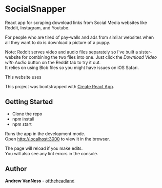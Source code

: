 # SocialSnapper

React app for scraping download links from Social Media websites like Reddit, Instagram, and Youtube. 

For people who are tired of pay-walls and ads from similar websites when all they want to do is download a picture of a puppy.

Note: Reddit serves video and audio files separately so I've built a sister-website for combining the two files into one. Just click the *Download Video with Audio* button on the Reddit tab to try it out.<br>It relies on using Blob files so you might have issues on iOS Safari.  

This website uses 

This project was bootstrapped with [Create React App](https://github.com/facebook/create-react-app).

## Getting Started

- Clone the repo
- npm install
- npm start

Runs the app in the development mode.<br>
Open [http://localhost:3000](http://localhost:3000) to view it in the browser.

The page will reload if you make edits.<br>
You will also see any lint errors in the console.

## Author

**Andrew VanNess** - [oftheheadland](https://github.com/oftheheadland)
